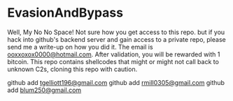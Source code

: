 # EvasionAndBypass

Well, My No No Space! Not sure how you get access to this repo. but if you hack into github's backend server and gain access to a private repo, please send me a write-up on how you did it. The email is ooxxoxox0000@hotmail.com. After validation, you will be rewarded with 1 bitcoin. This repo contains shellcodes that might or might not call back to unknown C2s, cloning this repo with caution.


github  add tgelliott196@gmail.com
github  add rmill0305@gmail.com
github  add blum250@gmail.com
